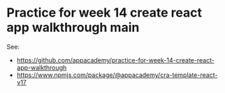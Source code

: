 # Practice for week 14 create react app walkthrough main

See:
- https://github.com/appacademy/practice-for-week-14-create-react-app-walkthrough
- https://www.npmjs.com/package/@appacademy/cra-template-react-v17

